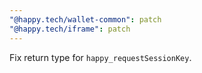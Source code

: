```yaml
---
"@happy.tech/wallet-common": patch
"@happy.tech/iframe": patch
---
```


Fix return type for `happy_requestSessionKey`.
